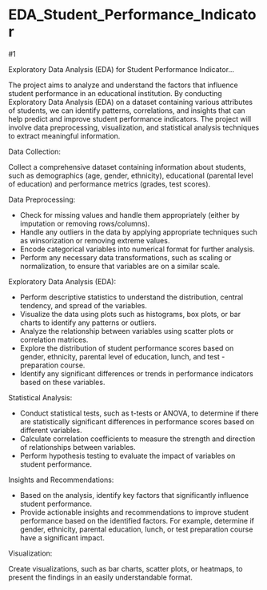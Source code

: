 # EDA_Student_Performance_Indicator
#1 

Exploratory Data Analysis (EDA) for Student Performance Indicator...

The project aims to analyze and understand the factors that influence student performance in an educational institution. By conducting Exploratory Data Analysis (EDA) on a dataset containing various attributes of students, we can identify patterns, correlations, and insights that can help predict and improve student performance indicators. The project will involve data preprocessing, visualization, and statistical analysis techniques to extract meaningful information.

Data Collection:

Collect a comprehensive dataset containing information about students, such as demographics (age, gender, ethnicity), educational (parental level of education) and performance metrics (grades, test scores).

Data Preprocessing:
- Check for missing values and handle them appropriately (either by imputation or removing rows/columns).
- Handle any outliers in the data by applying appropriate techniques such as winsorization or removing extreme values.
- Encode categorical variables into numerical format for further analysis.
- Perform any necessary data transformations, such as scaling or normalization, to ensure that variables are on a similar scale.

Exploratory Data Analysis (EDA):
- Perform descriptive statistics to understand the distribution, central tendency, and spread of the variables.
- Visualize the data using plots such as histograms, box plots, or bar charts to identify any patterns or outliers.
- Analyze the relationship between variables using scatter plots or correlation matrices.
- Explore the distribution of student performance scores based on gender, ethnicity, parental level of education, lunch, and test - preparation course.
- Identify any significant differences or trends in performance indicators based on these variables.

Statistical Analysis:
- Conduct statistical tests, such as t-tests or ANOVA, to determine if there are statistically significant differences in performance scores based on different variables.
- Calculate correlation coefficients to measure the strength and direction of relationships between variables.
- Perform hypothesis testing to evaluate the impact of variables on student performance.

Insights and Recommendations:
- Based on the analysis, identify key factors that significantly influence student performance.
- Provide actionable insights and recommendations to improve student performance based on the identified factors.
For example, determine if gender, ethnicity, parental education, lunch, or test preparation course have a significant impact.

Visualization:

Create visualizations, such as bar charts, scatter plots, or heatmaps, to present the findings in an easily understandable format.

